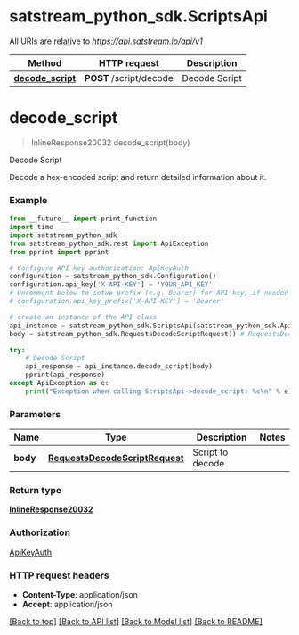 # satstream_python_sdk.ScriptsApi

All URIs are relative to *https://api.satstream.io/api/v1*

Method | HTTP request | Description
------------- | ------------- | -------------
[**decode_script**](ScriptsApi.md#decode_script) | **POST** /script/decode | Decode Script

# **decode_script**
> InlineResponse20032 decode_script(body)

Decode Script

Decode a hex-encoded script and return detailed information about it.

### Example
```python
from __future__ import print_function
import time
import satstream_python_sdk
from satstream_python_sdk.rest import ApiException
from pprint import pprint

# Configure API key authorization: ApiKeyAuth
configuration = satstream_python_sdk.Configuration()
configuration.api_key['X-API-KEY'] = 'YOUR_API_KEY'
# Uncomment below to setup prefix (e.g. Bearer) for API key, if needed
# configuration.api_key_prefix['X-API-KEY'] = 'Bearer'

# create an instance of the API class
api_instance = satstream_python_sdk.ScriptsApi(satstream_python_sdk.ApiClient(configuration))
body = satstream_python_sdk.RequestsDecodeScriptRequest() # RequestsDecodeScriptRequest | Script to decode

try:
    # Decode Script
    api_response = api_instance.decode_script(body)
    pprint(api_response)
except ApiException as e:
    print("Exception when calling ScriptsApi->decode_script: %s\n" % e)
```

### Parameters

Name | Type | Description  | Notes
------------- | ------------- | ------------- | -------------
 **body** | [**RequestsDecodeScriptRequest**](RequestsDecodeScriptRequest.md)| Script to decode | 

### Return type

[**InlineResponse20032**](InlineResponse20032.md)

### Authorization

[ApiKeyAuth](../README.md#ApiKeyAuth)

### HTTP request headers

 - **Content-Type**: application/json
 - **Accept**: application/json

[[Back to top]](#) [[Back to API list]](../README.md#documentation-for-api-endpoints) [[Back to Model list]](../README.md#documentation-for-models) [[Back to README]](../README.md)

